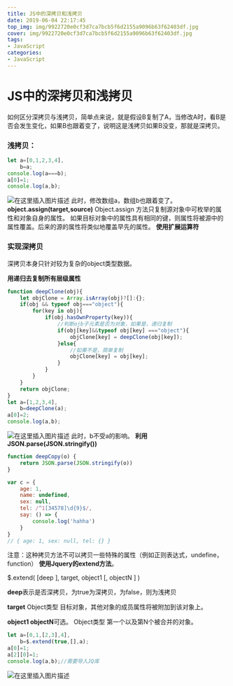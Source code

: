 ```yaml
---
title: JS中的深拷贝和浅拷贝
date: 2019-06-04 22:17:45
top_img: img/9922720e0cf3d7ca7bcb5f6d2155a9096b63f62403df.jpg
cover: img/9922720e0cf3d7ca7bcb5f6d2155a9096b63f62403df.jpg
tags:
- JavaScript
categories:
- JavaScript
---
```




# **JS中的深拷贝和浅拷贝**

如何区分深拷贝与浅拷贝，简单点来说，就是假设B复制了A，当修改A时，看B是否会发生变化，如果B也跟着变了，说明这是浅拷贝如果B没变，那就是深拷贝。

### **浅拷贝：**

```javascript
let a=[0,1,2,3,4],
    b=a;
console.log(a===b);
a[0]=1;
console.log(a,b);
```

![在这里插入图片描述](https://img-blog.csdnimg.cn/20200923165832394.png#pic_center)
此时，修改数组a，数组b也跟着变了。
**object.assign(target,source)**
Object.assign 方法只复制源对象中可枚举的属性和对象自身的属性。
如果目标对象中的属性具有相同的键，则属性将被源中的属性覆盖。后来的源的属性将类似地覆盖早先的属性。
**使用扩展运算符**

### **实现深拷贝**

深拷贝本身只针对较为复杂的object类型数据。

**用递归去复制所有层级属性**

```javascript
function deepClone(obj){
    let objClone = Array.isArray(obj)?[]:{};
    if(obj && typeof obj==="object"){
        for(key in obj){
            if(obj.hasOwnProperty(key)){
                //判断ojb子元素是否为对象，如果是，递归复制
                if(obj[key]&&typeof obj[key] ==="object"){
                    objClone[key] = deepClone(obj[key]);
                }else{
                    //如果不是，简单复制
                    objClone[key] = obj[key];
                }
            }
        }
    }
    return objClone;
}    
let a=[1,2,3,4],
    b=deepClone(a);
a[0]=2;
console.log(a,b);
```

![在这里插入图片描述](https://img-blog.csdnimg.cn/20200923170144196.png#pic_center)
此时，b不受a的影响。
**利用JSON.parse(JSON.stringify())**

```javascript
function deepCopy(o) {
    return JSON.parse(JSON.stringify(o))
}

var c = {
    age: 1,
    name: undefined,
    sex: null,
    tel: /^1[34578]\d{9}$/,
    say: () => {
        console.log('hahha')
    }
}
// { age: 1, sex: null, tel: {} }
```

注意：这种拷贝方法不可以拷贝一些特殊的属性（例如正则表达式，undefine，function）
**使用Jquery的extend方法**。

$.extend( [deep ], target, object1 [, objectN ] )

**deep**表示是否深拷贝，为true为深拷贝，为false，则为浅拷贝

**target** Object类型 目标对象，其他对象的成员属性将被附加到该对象上。

**object1  objectN**可选。 Object类型 第一个以及第N个被合并的对象。 

```javascript
let a=[0,1,[2,3],4],
    b=$.extend(true,[],a);
a[0]=1;
a[2][0]=1;
console.log(a,b);//需要导入JQ库
```

![在这里插入图片描述](https://img-blog.csdnimg.cn/20200923170428871.png#pic_center)


